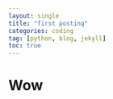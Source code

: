```yaml
---
layout: single
title: "first posting"
categories: coding
tag: [python, blog, jekyll]
toc: true
---
```


  # Wow


